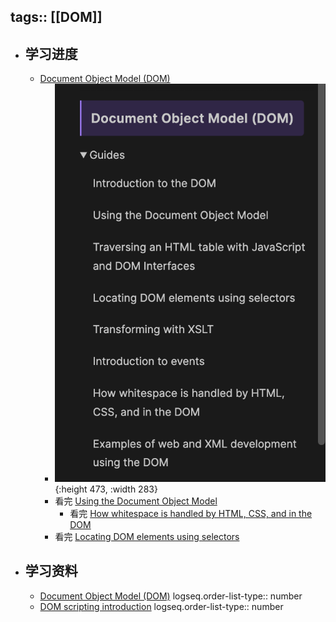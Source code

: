 tags:: [[DOM]]
---

- ## 学习进度
	- [Document Object Model (DOM)](https://developer.mozilla.org/en-US/docs/Web/API/Document_Object_Model)
		- ![image.png](../assets/image_1739634896760_0.png){:height 473, :width 283}
		- 看完 [Using the Document Object Model](https://developer.mozilla.org/en-US/docs/Web/API/Document_Object_Model/Using_the_Document_Object_Model)
			- 看完 [How whitespace is handled by HTML, CSS, and in the DOM](https://developer.mozilla.org/en-US/docs/Web/API/Document_Object_Model/Whitespace)
		- 看完 [Locating DOM elements using selectors](https://developer.mozilla.org/en-US/docs/Web/API/Document_Object_Model/Locating_DOM_elements_using_selectors)
- ## 学习资料
	- [Document Object Model (DOM)](https://developer.mozilla.org/en-US/docs/Web/API/Document_Object_Model)
	  logseq.order-list-type:: number
	- [DOM scripting introduction](https://developer.mozilla.org/en-US/docs/Learn_web_development/Core/Scripting/DOM_scripting)
	  logseq.order-list-type:: number